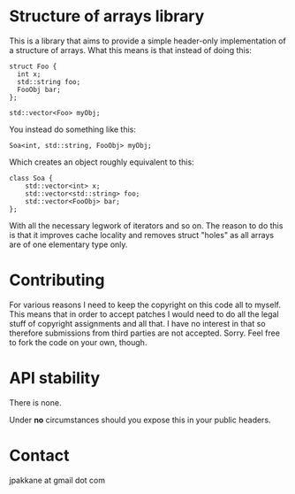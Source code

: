 # Structure of arrays library

This is a library that aims to provide a simple header-only implementation
of a structure of arrays. What this means is that instead of doing this:

    struct Foo {
      int x;
      std::string foo;
      FooObj bar;
    };

    std::vector<Foo> myObj;


You instead do something like this:

    Soa<int, std::string, FooObj> myObj;

Which creates an object roughly equivalent to this:

    class Soa {
        std::vector<int> x;
        std::vector<std::string> foo;
        std::vector<FooObj> bar;
    };

With all the necessary legwork of iterators and so on. The reason to
do this is that it improves cache locality and removes struct "holes"
as all arrays are of one elementary type only.

# Contributing

For various reasons I need to keep the copyright on this code all
to myself. This means that in order to accept patches I would need
to do all the legal stuff of copyright assignments and all that.
I have no interest in that so therefore submissions from third parties
are not accepted. Sorry. Feel free to fork the code on your own, though.

# API stability

There is none.

Under **no** circumstances should you expose this in your public
headers.

# Contact

jpakkane at gmail dot com
